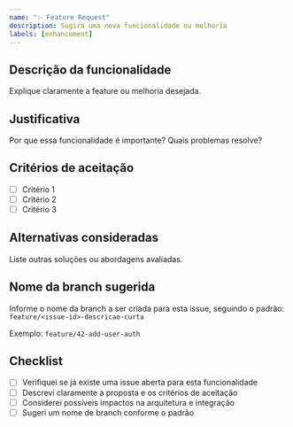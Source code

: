 ```yaml
---
name: "✨ Feature Request"
description: Sugira uma nova funcionalidade ou melhoria
labels: [enhancement]
---
```


## Descrição da funcionalidade
Explique claramente a feature ou melhoria desejada.

## Justificativa
Por que essa funcionalidade é importante? Quais problemas resolve?

## Critérios de aceitação
- [ ] Critério 1
- [ ] Critério 2
- [ ] Critério 3

## Alternativas consideradas
Liste outras soluções ou abordagens avaliadas.

## Nome da branch sugerida
Informe o nome da branch a ser criada para esta issue, seguindo o padrão:
`feature/<issue-id>-descricao-curta`

Exemplo: `feature/42-add-user-auth`

## Checklist
- [ ] Verifiquei se já existe uma issue aberta para esta funcionalidade
- [ ] Descrevi claramente a proposta e os critérios de aceitação
- [ ] Considerei possíveis impactos na arquitetura e integração
- [ ] Sugeri um nome de branch conforme o padrão

